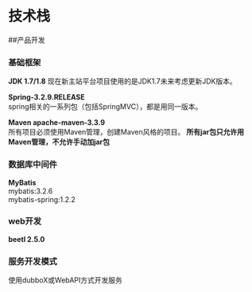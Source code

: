 # 技术栈
##产品开发
### 基础框架
**JDK 1.7/1.8** 
现在新主站平台项目使用的是JDK1.7未来考虑更新JDK版本。  

**Spring-3.2.9.RELEASE**  
spring相关的一系列包（包括SpringMVC），都是用同一版本。

**Maven apache-maven-3.3.9**  
所有项目必须使用Maven管理，创建Maven风格的项目。 
**所有jar包只允许用Maven管理，不允许手动加jar包**  

### 数据库中间件
**MyBatis**  
mybatis:3.2.6  
mybatis-spring:1.2.2

### web开发
**beetl 2.5.0**

### 服务开发模式
使用dubboX或WebAPI方式开发服务
